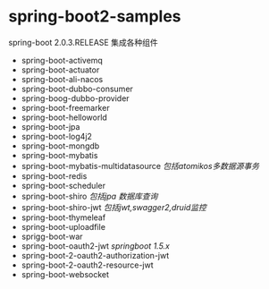 # spring-boot2-samples
  spring-boot 2.0.3.RELEASE 集成各种组件

*  spring-boot-activemq
*  spring-boot-actuator
*  spring-boot-ali-nacos
*  spring-boot-dubbo-consumer
*  spring-boog-dubbo-provider
*  spring-boot-freemarker
*  spring-boot-helloworld
*  spring-boot-jpa
*  spring-boot-log4j2
*  spring-boot-mongdb
*  spring-boot-mybatis
*  spring-boot-mybatis-multidatasource
*包括atomikos多数据源事务*
*  spring-boot-redis
*  spring-boot-scheduler
*  spring-boot-shiro
*包括jpa 数据库查询*
*  spring-boot-shiro-jwt
*包括jwt,swagger2,druid监控*
*  spring-boot-thymeleaf
*  spring-boot-uploadfile
*  sprigg-boot-war
*  spring-boot-oauth2-jwt
*springboot 1.5.x*
*  spring-boot-2-oauth2-authorization-jwt
*  spring-boot-2-oauth2-resource-jwt
*  spring-boot-websocket